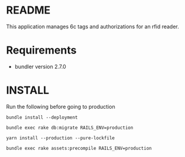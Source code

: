 # README

This application manages 6c tags and authorizations for an rfid reader.

# Requirements

- bundler version 2.7.0

# INSTALL

Run the following before going to production

`bundle install --deployment`

`bundle exec rake db:migrate RAILS_ENV=production`

`yarn install --production --pure-lockfile`

`bundle exec rake assets:precompile RAILS_ENV=production`
